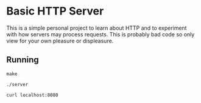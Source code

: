 # Basic HTTP Server

This is a simple personal project to learn about HTTP and to experiment with how servers may process requests. This is probably bad code so only view for your own pleasure or displeasure.

## Running

`make`

`./server`

`curl localhost:8080`
